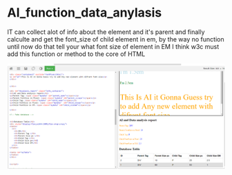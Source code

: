 # AI_function_data_anylasis

IT can collect alot of info about the element and it's parent and finally calculte and get the font_size
of child element in em, by the way no function until now do that tell your what font size of element in EM
I think w3c must add this function or method to the core of HTML 

<img src="fapp1.PNG">
